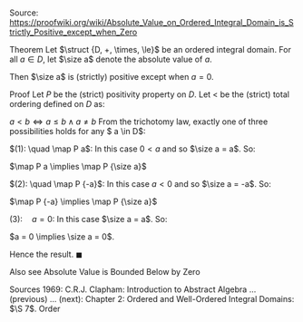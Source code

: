 # 

Source: https://proofwiki.org/wiki/Absolute_Value_on_Ordered_Integral_Domain_is_Strictly_Positive_except_when_Zero



Theorem
Let $\struct {D, +, \times, \le}$ be an ordered integral domain.
For all $a \in D$, let $\size a$ denote the absolute value of $a$.

Then $\size a$ is (strictly) positive except when $a = 0$.


Proof
Let $P$ be the (strict) positivity property on $D$.
Let $<$ be the (strict) total ordering defined on $D$ as:

$a < b \iff a \le b \land a \ne b$
From the trichotomy law, exactly one of three possibilities holds for any $ a \in D$:

$(1): \quad \map P a$:
In this case $0 < a$ and so $\size a = a$.
So:

$\map P a \implies \map P {\size a}$

$(2): \quad \map P {-a}$:
In this case $a < 0$ and so $\size a = -a$.
So:

$\map P {-a} \implies \map P {\size a}$

$(3): \quad a = 0$:
In this case $\size a = a$.
So:

$a = 0 \implies \size a = 0$.

Hence the result.
$\blacksquare$


Also see
Absolute Value is Bounded Below by Zero


Sources
1969: C.R.J. Clapham: Introduction to Abstract Algebra ... (previous) ... (next): Chapter $2$: Ordered and Well-Ordered Integral Domains: $\S 7$. Order




